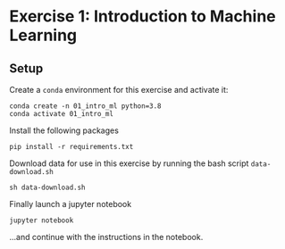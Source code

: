 # Exercise 1: Introduction to Machine Learning

## Setup

Create a `conda` environment for this exercise and activate it:

```
conda create -n 01_intro_ml python=3.8
conda activate 01_intro_ml
```

Install the following packages

```
pip install -r requirements.txt
```

Download data for use in this exercise by running the bash script `data-download.sh`

```
sh data-download.sh
```


Finally launch a jupyter notebook

```
jupyter notebook
```

...and continue with the instructions in the notebook.
